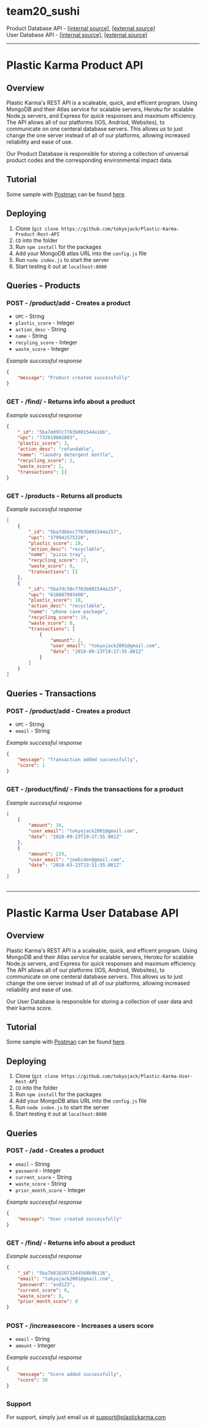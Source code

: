 # team20_sushi
Product Database API - [[internal source]](#plastic-karma-product-api), [[external source]](https://github.com/tokyojack/Plastic-Karma-Product-Rest-API)
<br/>
User Database API - [[internal source]](#plastic-karma-user-database-api), [[external source]](https://github.com/tokyojack/Plastic-Karma-User-Rest-API)

---

# Plastic Karma Product API

## Overview

Plastic Karma's REST API is a scaleable, quick, and efficent program. Using MongoDB and their Atlas service for scalable servers,
Heroku for scalable Node.js servers, and Express for quick responses and maximum efficiency. The API allows all of our platforms (IOS, Andriod,
Websites), to communicate on one centeral database servers. This allows us to just change the one server instead of all of our platforms,
allowing increased reliability and ease of use.

Our Product Database is responsible for storing a collection of universal product codes and the corresponding environmental impact data.

## Tutorial

Some sample with [Postman](https://www.getpostman.com/) can be found [here](https://www.getpostman.com/collections/0bd736c7995968861cfc).

## Deploying

1. Clone (```git clone https://github.com/tokyojack/Plastic-Karma-Product-Rest-API```
2. ``CD`` into the folder
3. Run ```npm install``` for the packages
4. Add your MongoDB atlas URL into the ```config.js``` file
5. Run ```node index.js``` to start the server
6. Start testing it out at ```localhost:8080```

## Queries - Products

### POST - /product/add - Creates a product

* `UPC` - String
* `plastic_score` - Integer
* `action_desc` - String
* `name` - String
* `recyling_score` - Integer
* `waste_score` - Integer

*Example successful response*
``` JSON
{
    "message": "Product created successfully"
}
```
<h2></h2>


### GET - /find/<UPC> - Returns info about a product

*Example successful response*
``` JSON
{
    "_id": "5ba7dd97c7763b001544a16b",
    "upc": "732619602003",
    "plastic_score": 3,
    "action_desc": "refundable",
    "name": "laundry detergent bottle",
    "recycling_score": 2,
    "waste_score": 1,
    "transactions": []
}
```
<h2></h2>


### GET - /products - Returns all products

*Example successful response*
``` JSON
[
    {
        "_id": "5ba7db6ec7763b001544a157",
        "upc": "379941575228",
        "plastic_score": 18,
        "action_desc": "recyclable",
        "name": "pizza tray",
        "recycling_score": 17,
        "waste_score": 0,
        "transactions": []
    },
    {
        "_id": "5ba7dc58c7763b001544a15f",
        "upc": "616087993400",
        "plastic_score": 18,
        "action_desc": "recyclable",
        "name": "phone case package",
        "recycling_score": 16,
        "waste_score": 0,
        "transactions": [
            {
                "amount": 2,
                "user_email": "tokyojack2001@gmail.com",
                "date": "2018-09-23T19:27:55.081Z"
            }
        ]
    }
]
```
<h2></h2>

## Queries - Transactions

### POST - /product/add - Creates a product

* `UPC` - String
* `email` - String

*Example successful response*
``` JSON
{
    "message": "Transaction added successfully",
    "score": 1
}
```
<h2></h2>


### GET - /product/find/<UPC> - Finds the transactions for a product

*Example successful response*
``` JSON
[
    {
        "amount": 34,
        "user_email": "tokyojack2001@gmail.com",
        "date": "2018-09-23T19:27:55.081Z"
    },
    {
        "amount": 229,
        "user_email": "joebiden@gmail.com",
        "date": "2018-03-23T13:51:55.081Z"
    }
]
```
<h2></h2>

---

# Plastic Karma User Database API

## Overview

Plastic Karma's REST API is a scaleable, quick, and efficent program. Using MongoDB and their Atlas service for scalable servers,
Heroku for scalable Node.js servers, and Express for quick responses and maximum efficiency. The API allows all of our platforms (IOS, Andriod,
Websites), to communicate on one centeral database servers. This allows us to just change the one server instead of all of our platforms,
allowing increased reliability and ease of use.

Our User Database is responsible for storing a collection of user data and their karma score.


## Tutorial

Some sample with [Postman](https://www.getpostman.com/) can be found [here](https://www.getpostman.com/collections/0bd736c7995968861cfc).

## Deploying

1. Clone (```git clone https://github.com/tokyojack/Plastic-Karma-User-Rest-API```
2. ``CD`` into the folder
3. Run ```npm install``` for the packages
4. Add your MongoDB atlas URL into the ```config.js``` file
5. Run ```node index.js``` to start the server
6. Start testing it out at ```localhost:8080```

## Queries

### POST - /add - Creates a product

* `email` - String
* `password` - Integer
* `current_score` - String
* `waste_score` - String
* `prior_month_score` - Integer

*Example successful response*
``` JSON
{
    "message": "User created successfully"
}
```
<h2></h2>


### GET - /find/<UPC> - Returns info about a product

*Example successful response*
``` JSON
{
    "_id": "5ba7b8102071244568b9b126",
    "email": "tokyojack2001@gmail.com",
    "password": "asd123",
    "current_score": 0,
    "waste_score": 0,
    "prior_month_score": 0
}
```
<h2></h2>


### POST - /increasescore - Increases a users score

* `email` - String
* `amount` - Integer

*Example successful response*
``` JSON
{
    "message": "Score added successfully",
    "score": 30
}
```
<h2></h2>


### Support

For support, simply just email us at support@plastickarma.com
